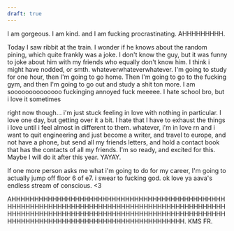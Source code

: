 ```yaml
---
draft: true
---
```

I am gorgeous. I am kind. and I am fucking procrastinating. AHHHHHHHHH. 

Today I saw ribbit at the train. I wonder if he knows about the random pining, which quite frankly was a joke. I don't know the guy, but it was funny to joke about him with my friends who equally don't know him. I think i might have nodded, or smth. whateverwhateverwhatever. I'm going to study for one hour, then I'm going to go home. Then I'm going to go to the fucking gym, and then I'm going to go out and study a shit ton more. I am soooooooooooooo fuckinging annoyed fuck meeeee. I hate school bro, but i love it sometimes 

right now though... i'm just stuck feeling in love with nothing in particular. I love one day, but getting over it a bit. I hate that I have to exhaust the things i love until i feel almost in different to them. whatever, i'm in love rn and i want to quit engineering and just become a writer, and travel to europe, and not have a phone, but send all my friends letters, and hold a contact book that has the contacts of all my friends. I'm so ready, and excited for this. Maybe I will do it after this year. YAYAY. 

If one more person asks me what i'm going to do for my career, I'm going to actually jump off floor 6 of e7. i swear to fucking god. ok love ya aava's endless stream of conscious. <3




AHHHHHHHHHHHHHHHHHHHHHHHHHHHHHHHHHHHHHHHHHHHHHHHHHHHHHHHHHHHHHHHHHHHHHHHHHHHHHHHHHHHHHHHHHHHHHHHHHHHHHHHHHHHHHHHHHHHHHHHHHHHHHHHHHHHHHHHHHHHHHHHHHHHHHHHHHHHHHHHHHHHHHHHHHHHHHHHHHHHHHH. 
KMS FR. 